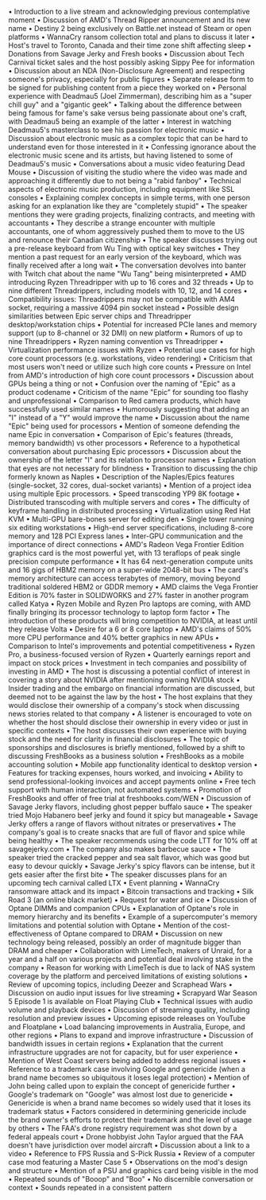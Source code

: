 • Introduction to a live stream and acknowledging previous contemplative moment
• Discussion of AMD's Thread Ripper announcement and its new name
• Destiny 2 being exclusively on Battle.net instead of Steam or open platforms
• WannaCry ransom collection total and plans to discuss it later
• Host's travel to Toronto, Canada and their time zone shift affecting sleep
• Donations from Savage Jerky and Fresh books
• Discussion about Tech Carnival ticket sales and the host possibly asking Sippy Pee for information
• Discussion about an NDA (Non-Disclosure Agreement) and respecting someone's privacy, especially for public figures
• Separate release form to be signed for publishing content from a piece they worked on
• Personal experience with Deadmau5 (Joel Zimmerman), describing him as a "super chill guy" and a "gigantic geek"
• Talking about the difference between being famous for fame's sake versus being passionate about one's craft, with Deadmau5 being an example of the latter
• Interest in watching Deadmau5's masterclass to see his passion for electronic music
• Discussion about electronic music as a complex topic that can be hard to understand even for those interested in it
• Confessing ignorance about the electronic music scene and its artists, but having listened to some of Deadmau5's music
• Conversations about a music video featuring Dead Mouse
• Discussion of visiting the studio where the video was made and approaching it differently due to not being a "rabid fanboy"
• Technical aspects of electronic music production, including equipment like SSL consoles
• Explaining complex concepts in simple terms, with one person asking for an explanation like they are "completely stupid"
• The speaker mentions they were grading projects, finalizing contracts, and meeting with accountants
• They describe a strange encounter with multiple accountants, one of whom aggressively pushed them to move to the US and renounce their Canadian citizenship
• The speaker discusses trying out a pre-release keyboard from Wu Ting with optical key switches
• They mention a past request for an early version of the keyboard, which was finally received after a long wait
• The conversation devolves into banter with Twitch chat about the name "Wu Tang" being misinterpreted
• AMD introducing Ryzen Threadripper with up to 16 cores and 32 threads
• Up to nine different Threadrippers, including models with 10, 12, and 14 cores
• Compatibility issues: Threadrippers may not be compatible with AM4 socket, requiring a massive 4094 pin socket instead
• Possible design similarities between Epic server chips and Threadripper desktop/workstation chips
• Potential for increased PCIe lanes and memory support (up to 8-channel or 32 DMI) on new platform
• Rumors of up to nine Threadrippers
• Ryzen naming convention vs Threadripper
• Virtualization performance issues with Ryzen
• Potential use cases for high core count processors (e.g. workstations, video rendering)
• Criticism that most users won't need or utilize such high core counts
• Pressure on Intel from AMD's introduction of high core count processors
• Discussion about GPUs being a thing or not
• Confusion over the naming of "Epic" as a product codename
• Criticism of the name "Epic" for sounding too flashy and unprofessional
• Comparison to Red camera products, which have successfully used similar names
• Humorously suggesting that adding an "I" instead of a "Y" would improve the name
• Discussion about the name "Epic" being used for processors
• Mention of someone defending the name Epic in conversation
• Comparison of Epic's features (threads, memory bandwidth) vs other processors
• Reference to a hypothetical conversation about purchasing Epic processors
• Discussion about the ownership of the letter "I" and its relation to processor names
• Explanation that eyes are not necessary for blindness
• Transition to discussing the chip formerly known as Naples
• Description of the Naples/Epics features (single-socket, 32 cores, dual-socket variants)
• Mention of a project idea using multiple Epic processors.
• Speed transcoding YP9 8K footage
• Distributed transcoding with multiple servers and cores
• The difficulty of keyframe handling in distributed processing
• Virtualization using Red Hat KVM
• Multi-GPU bare-bones server for editing den
• Single tower running six editing workstations
• High-end server specifications, including 8-core memory and 128 PCI Express lanes
• Inter-GPU communication and the importance of direct connections
• AMD's Radeon Vega Frontier Edition graphics card is the most powerful yet, with 13 teraflops of peak single precision compute performance
• It has 64 next-generation compute units and 16 gigs of HBM2 memory on a super-wide 2048-bit bus
• The card's memory architecture can access terabytes of memory, moving beyond traditional soldered HBM2 or GDDR memory
• AMD claims the Vega Frontier Edition is 70% faster in SOLIDWORKS and 27% faster in another program called Katya
• Ryzen Mobile and Ryzen Pro laptops are coming, with AMD finally bringing its processor technology to laptop form factor
• The introduction of these products will bring competition to NVIDIA, at least until they release Volta
• Desire for a 6 or 8 core laptop
• AMD's claims of 50% more CPU performance and 40% better graphics in new APUs
• Comparison to Intel's improvements and potential competitiveness
• Ryzen Pro, a business-focused version of Ryzen
• Quarterly earnings report and impact on stock prices
• Investment in tech companies and possibility of investing in AMD
• The host is discussing a potential conflict of interest in covering a story about NVIDIA after mentioning owning NVIDIA stock
• Insider trading and the embargo on financial information are discussed, but deemed not to be against the law by the host
• The host explains that they would disclose their ownership of a company's stock when discussing news stories related to that company
• A listener is encouraged to vote on whether the host should disclose their ownership in every video or just in specific contexts
• The host discusses their own experience with buying stock and the need for clarity in financial disclosures
• The topic of sponsorships and disclosures is briefly mentioned, followed by a shift to discussing FreshBooks as a business solution
• FreshBooks as a mobile accounting solution
• Mobile app functionality identical to desktop version
• Features for tracking expenses, hours worked, and invoicing
• Ability to send professional-looking invoices and accept payments online
• Free tech support with human interaction, not automated systems
• Promotion of FreshBooks and offer of free trial at freshbooks.com/WEN
• Discussion of Savage Jerky flavors, including ghost pepper buffalo sauce
• The speaker tried Mojo Habanero beef jerky and found it spicy but manageable
• Savage Jerky offers a range of flavors without nitrates or preservatives
• The company's goal is to create snacks that are full of flavor and spice while being healthy
• The speaker recommends using the code LTT for 10% off at savagejerky.com
• The company also makes barbecue sauce
• The speaker tried the cracked pepper and sea salt flavor, which was good but easy to devour quickly
• Savage Jerky's spicy flavors can be intense, but it gets easier after the first bite
• The speaker discusses plans for an upcoming tech carnival called LTX
• Event planning
• WannaCry ransomware attack and its impact
• Bitcoin transactions and tracking
• Silk Road 3 (an online black market)
• Request for water and ice
• Discussion of Optane DIMMs and companion CPUs
• Explanation of Optane's role in memory hierarchy and its benefits
• Example of a supercomputer's memory limitations and potential solution with Optane
• Mention of the cost-effectiveness of Optane compared to DRAM
• Discussion on new technology being released, possibly an order of magnitude bigger than DRAM and cheaper
• Collaboration with LimeTech, makers of Unraid, for a year and a half on various projects and potential deal involving stake in the company
• Reason for working with LimeTech is due to lack of NAS system coverage by the platform and perceived limitations of existing solutions
• Review of upcoming topics, including Deezer and Scraphead Wars
• Discussion on audio input issues for live streaming
• Scrapyard War Season 5 Episode 1 is available on Float Playing Club
• Technical issues with audio volume and playback devices
• Discussion of streaming quality, including resolution and preview issues
• Upcoming episode releases on YouTube and Floatplane
• Load balancing improvements in Australia, Europe, and other regions
• Plans to expand and improve infrastructure
• Discussion of bandwidth issues in certain regions
• Explanation that the current infrastructure upgrades are not for capacity, but for user experience
• Mention of West Coast servers being added to address regional issues
• Reference to a trademark case involving Google and genericide (when a brand name becomes so ubiquitous it loses legal protection)
• Mention of John being called upon to explain the concept of genericide further
• Google's trademark on "Google" was almost lost due to genericide
• Genericide is when a brand name becomes so widely used that it loses its trademark status
• Factors considered in determining genericide include the brand owner's efforts to protect their trademark and the level of usage by others
• The FAA's drone registry requirement was shot down by a federal appeals court
• Drone hobbyist John Taylor argued that the FAA doesn't have jurisdiction over model aircraft
• Discussion about a link to a video
• Reference to FPS Russia and S-Pick Russia
• Review of a computer case mod featuring a Master Case 5
• Observations on the mod's design and structure
• Mention of a PSU and graphics card being visible in the mod
• Repeated sounds of "Booop" and "Boo"
• No discernible conversation or context
• Sounds repeated in a consistent pattern